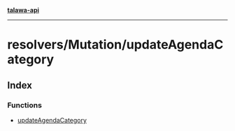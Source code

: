 [**talawa-api**](../../../README.md)

***

# resolvers/Mutation/updateAgendaCategory

## Index

### Functions

- [updateAgendaCategory](functions/updateAgendaCategory.md)
